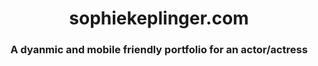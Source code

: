 # <div align="center">sophiekeplinger.com</div>

### <div align="center">A dyanmic and mobile friendly portfolio for an actor/actress</div>
